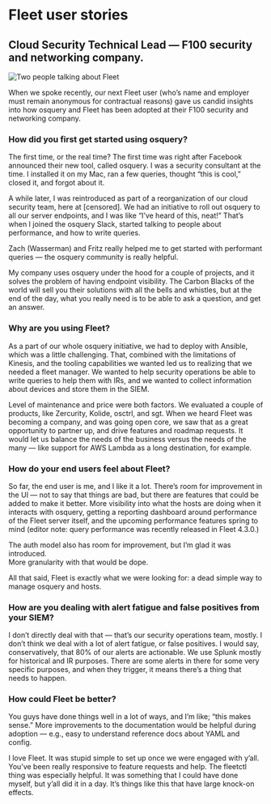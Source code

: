 # Fleet user stories

## Cloud Security Technical Lead — F100 security and networking company.

![Two people talking about Fleet](https://miro.medium.com/1*7BTPQ_RRbL9h9YkxT8caDQ.jpeg)

When we spoke recently, our next Fleet user (who’s name and employer must remain anonymous for contractual reasons) gave us candid insights into how osquery and Fleet has been adopted at their F100 security and networking company.

### How did you first get started using osquery?

The first time, or the real time? The first time was right after Facebook announced their new tool, called osquery. I was a security consultant at the time. I installed it on my Mac, ran a few queries, thought “this is cool,” closed it, and forgot about it.

A while later, I was reintroduced as part of a reorganization of our cloud security team, here at [censored]. We had an initiative to roll out osquery to all our server endpoints, and I was like “I’ve heard of this, neat!” That’s when I joined the osquery Slack, started talking to people about performance, and how to write queries.

Zach (Wasserman) and Fritz really helped me to get started with performant queries — the osquery community is really helpful.

My company uses osquery under the hood for a couple of projects, and it solves the problem of having endpoint visibility. The Carbon Blacks of the world will sell you their solutions with all the bells and whistles, but at the end of the day, what you really need is to be able to ask a question, and get an answer.

### Why are you using Fleet?

As a part of our whole osquery initiative, we had to deploy with Ansible, which was a little challenging. That, combined with the limitations of Kinesis, and the tooling capabilities we wanted led us to realizing that we needed a fleet manager. We wanted to help security operations be able to write queries to help them with IRs, and we wanted to collect information about devices and store them in the SIEM.

Level of maintenance and price were both factors. We evaluated a couple of products, like Zercurity, Kolide, osctrl, and sgt. When we heard Fleet was becoming a company, and was going open core, we saw that as a great opportunity to partner up, and drive features and roadmap requests. It would let us balance the needs of the business versus the needs of the many — like support for AWS Lambda as a long destination, for example.

### How do your end users feel about Fleet?

So far, the end user is me, and I like it a lot. There’s room for improvement in the UI — not to say that things are bad, but there are features that could be added to make it better. More visibility into what the hosts are doing when it interacts with osquery, getting a reporting dashboard around performance of the Fleet server itself, and the upcoming performance features spring to mind (editor note: query performance was recently released in Fleet 4.3.0.)

The auth model also has room for improvement, but I’m glad it was introduced.<br>More granularity with that would be dope.

All that said, Fleet is exactly what we were looking for: a dead simple way to manage osquery and hosts.

### How are you dealing with alert fatigue and false positives from your SIEM?

I don’t directly deal with that — that’s our security operations team, mostly. I don’t think we deal with a lot of alert fatigue, or false positives. I would say, conservatively, that 80% of our alerts are actionable. We use Splunk mostly for historical and IR purposes. There are some alerts in there for some very specific purposes, and when they trigger, it means there’s a thing that needs to happen.

### How could Fleet be better?

You guys have done things well in a lot of ways, and I’m like; “this makes sense.” More improvements to the documentation would be helpful during adoption — e.g., easy to understand reference docs about YAML and config.

I love Fleet. It was stupid simple to set up once we were engaged with y’all. You’ve been really responsive to feature requests and help. The fleetctl thing was especially helpful. It was something that I could have done myself, but y’all did it in a day. It’s things like this that have large knock-on effects.

<meta name="category" value="success stories">
<meta name="authorsGitHubUserName" value="mike-j-thomas">
<meta name="authorsFullName" value="Mike Thomas">
<meta name="publishedOn" value="2021-09-29">
<meta name="articleTitle" value="Fleet user stories — F100">
<meta name="heroImageURL" value="https://miro.medium.com/1*7BTPQ_RRbL9h9YkxT8caDQ.jpeg">